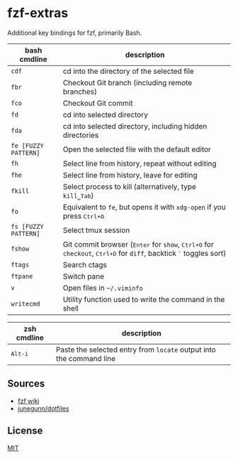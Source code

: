 fzf-extras
==========

Additional key bindings for fzf, primarily Bash.

bash cmdline         | description
---                  | ---
`cdf`                | cd into the directory of the selected file
`fbr`                | Checkout Git branch (including remote branches)
`fco`                | Checkout Git commit
`fd`                 | cd into selected directory
`fda`                | cd into selected directory, including hidden directories
`fe [FUZZY PATTERN]` | Open the selected file with the default editor
`fh`                 | Select line from history, repeat without editing
`fhe`                | Select line from history, leave for editing
`fkill`              | Select process to kill (alternatively, type `kill`˽<kbd>Tab</kbd>)
`fo`                 | Equivalent to `fe`, but opens it with `xdg-open` if you press <kbd>Ctrl+O</kbd>
`fs [FUZZY PATTERN]` | Select tmux session
`fshow`              | Git commit browser (<kbd>Enter</kbd> for `show`, <kbd>Ctrl+O</kbd> for `checkout`, <kbd>Ctrl+D</kbd> for `diff`, backtick <kbd>`</kbd> toggles sort)
`ftags`              | Search ctags
`ftpane`             | Switch pane
`v`                  | Open files in `~/.viminfo`
`writecmd`           | Utility function used to write the command in the shell


zsh cmdline      | description
---              | ---
<kbd>Alt-i</kbd> | Paste the selected entry from `locate` output into the command line


Sources
-------

- [fzf wiki](https://github.com/junegunn/fzf/wiki)
- [junegunn/dotfiles](https://github.com/junegunn/dotfiles)


License
-------

[MIT](LICENSE)

